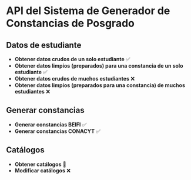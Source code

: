 # API del **Sistema de Generador de Constancias de Posgrado**
## Datos de estudiante
- **Obtener datos crudos de un solo estudiante** ✅
- **Obtener datos limpios (preparados) para una constancia de un solo estudiante** ✅
- **Obtener datos crudos de muchos estudiantes** ❌
- **Obtener datos limpios (preparados para una constancia) de muchos estudiantes** ❌
## Generar constancias
- **Generar constancias BEIFI** ✅
- **Generar constancias CONACYT** ✅
## Catálogos
- **Obtener catálogos** 🚧
- **Modificar catálogos** ❌
 